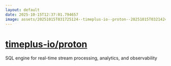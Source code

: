 ```yaml
---
layout: default
date: 2025-10-15T12:37:01.794657
image: assets/20251015T031725124--timeplus-io--proton--20251015T032142492--cropped.png
---
```


# [timeplus-io/proton](https://github.com/timeplus-io/proton)

SQL engine for real-time stream processing, analytics, and observability
